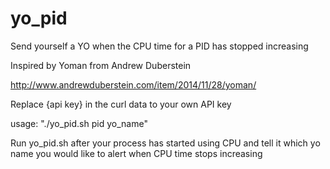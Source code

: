 yo_pid
======
Send yourself a YO when the CPU time for a PID has stopped increasing

Inspired by Yoman from Andrew Duberstein

http://www.andrewduberstein.com/item/2014/11/28/yoman/

Replace {api key} in the curl data to your own API key

usage: "./yo_pid.sh pid yo_name"

Run yo_pid.sh after your process has started using CPU and tell it which yo name you would like to alert when CPU time stops increasing